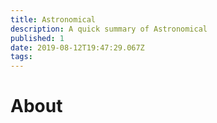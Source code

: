 ```yaml
---
title: Astronomical
description: A quick summary of Astronomical
published: 1
date: 2019-08-12T19:47:29.067Z
tags: 
---
```


# About